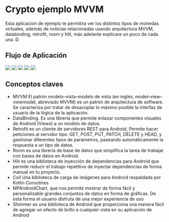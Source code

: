 
Crypto ejemplo MVVM
=======================

Esta aplicacion de ejemplo te permitira ver los distintos tipos de monedas virtuales, además de noticias relacionadas
usando arquitectura MVVM, databinding, retrofit, room y hilt, más adelante explicare un poco de cada una :D 

Flujo de Aplicación
-----------------------

![](https://github.com/fredpdeveloper/crypto_currencies_android/blob/master/image/1.png)
![](https://github.com/fredpdeveloper/crypto_currencies_android/blob/master/image/2.png)
![](https://github.com/fredpdeveloper/crypto_currencies_android/blob/master/image/3.png)
![](https://github.com/fredpdeveloper/crypto_currencies_android/blob/master/image/4.png)
![](https://github.com/fredpdeveloper/crypto_currencies_android/blob/master/image/5.png)

Conceptos claves
-----------------------
- MVVM El patrón modelo–vista–modelo de vista (en inglés, model–view–viewmodel, abreviado MVVM) es un patrón de arquitectura de software. Se caracteriza por tratar de desacoplar lo máximo posible la interfaz de usuario de la lógica de la aplicación.
- DataBinding. Es una librería que permite enlazar componentes visuales de Android (Views) a un modelo de datos.
- Retrofit es un cliente de servidores REST para Android, Permite hacer peticiones al servidor tipo: GET, POST, PUT, PATCH, DELETE y HEAD, y gestionar diferentes tipos de parámetros, paseando automáticamente la respuesta a un tipo de datos.
- Room es una librería de base de datos que simplifica la tarea de trabajar con bases de datos en Android.
- Hilt es una biblioteca de inyección de dependencias para Android que permite reducir el trabajo repetitivo de inyectar dependencias de forma manual en tu proyecto.
- Coil Una biblioteca de carga de imágenes para Android respaldada por Kotlin Coroutines
- MPAndroidChart, que nos permite mostrar de forma fácil y personalizable grandes conjuntos de datos en forma de gráficas. De esta forma el usuario disfruta de una mejor experiencia de uso
- Shimmer es una biblioteca de Android que proporciona una manera fácil de agregar un efecto de brillo a cualquier vista en su aplicación de Android
